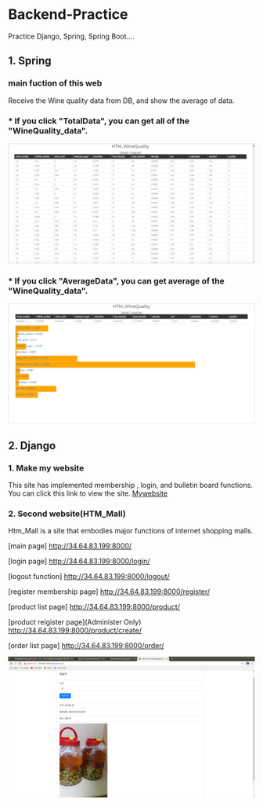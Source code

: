 # Backend-Practice
Practice Django, Spring, Spring Boot....
## 1. Spring
### main fuction of this web
Receive the Wine quality data from DB, and show the average of data.
### * If you click "TotalData", you can get all of the "WineQuality_data".
![week4_1](./1.Spring/result_image/week4_1.png)
### * If you click "AverageData", you can get average of the "WineQuality_data".
![week4_2](./1.Spring/result_image/week4_2.png)
## 2. Django
### 1. Make my website

This site has implemented membership , login, and bulletin board functions.
You can click this link to view the site. [Mywebsite](https://xoghsms.pythonanywhere.com)

### 2. Second website(HTM_Mall)

Htm_Mall is a site that embodies major functions of internet shopping malls.

[main page]
http://34.64.83.199:8000/


[login page]
http://34.64.83.199:8000/login/


[logout function]
http://34.64.83.199:8000/logout/


[register membership page]
http://34.64.83.199:8000/register/


[product list page]
http://34.64.83.199:8000/product/


[product reigister page](Administer Only)
http://34.64.83.199:8000/product/create/


[order list page]
http://34.64.83.199:8000/order/

![product](./2.Django/product.png)
